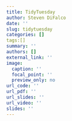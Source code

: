 ```yaml
---
title: TidyTuesday
author: Steven DiFalco
date: ''
slug: tidytuesday
categories: []
tags:[]
summary: ''
authors: []
external_link: ''
image:
  caption: ''
  focal_point: ''
  preview_only: no
url_code: ''
url_pdf: ''
url_slides: ''
url_video: ''
slides: ''
---
```

